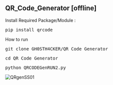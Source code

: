 ## QR_Code_Generator [offline]

Install Required Package/Module :
<pre>pip install qrcode</pre>

How to run
<pre>git clone GH0STH4CKER/QR_Code_Generator</pre>
<pre>cd QR_Code_Generator</pre>
<pre>python QRCODEGenRUN2.py</pre>

![QRgenSS01](https://user-images.githubusercontent.com/62290930/227717140-b9a282cc-e865-454d-aeaa-62f3a95d9fe8.png)

